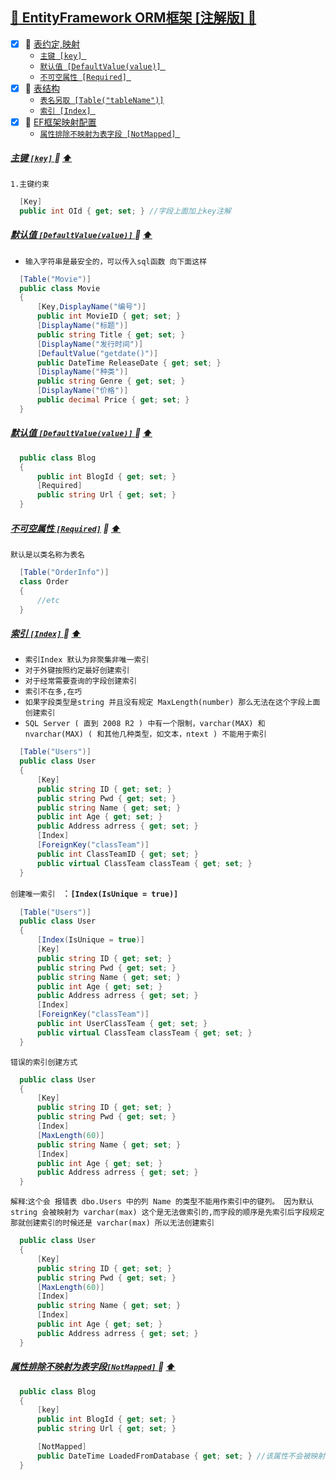 <a id="top" href="#top">	:maple_leaf: EntityFramework ORM框架 [注解版] :blue_heart:</a> 
-----
- [x] :maple_leaf: <a href="#ModelAgreement">表约定,映射</a>
  - <a href="#Mainkey">`主键 [key] `</a>
  - <a href="#DefaultValue">`默认值 [DefaultValue(value)] `</a>
  - <a href="#notNullProperty">`不可空属性 [Required] `</a>
- [x] :maple_leaf: <a href="#TableStructure">表结构</a>
  - <a href="#TableName">`表名另取 [Table("tableName")]`</a>
  - <a href="#Index">`索引 [Index] `</a>
- [x] :maple_leaf: <a href="#EFYuedingPeizhi">EF框架映射配置</a>
  - <a href="#NotMapped">`属性排除不映射为表字段 [NotMapped] `</a> 

##### <a id="Mainkey" href="#Mainkey">主键 `[key]` </a> :star2: <a href="#top">  :arrow_up:</a>
`1.主键约束`
```C#
  [Key]
  public int OId { get; set; } //字段上面加上key注解
```
##### <a id="DefaultValue" href="#DefaultValue">默认值 `[DefaultValue(value)]` </a> :star2: <a href="#top"> :arrow_up:</a>
* `输入字符串是最安全的，可以传入sql函数 向下面这样`
```C#
  [Table("Movie")]
  public class Movie
  {
      [Key,DisplayName("编号")]
      public int MovieID { get; set; }
      [DisplayName("标题")]
      public string Title { get; set; }
      [DisplayName("发行时间")]
      [DefaultValue("getdate()")]
      public DateTime ReleaseDate { get; set; }
      [DisplayName("种类")]
      public string Genre { get; set; }
      [DisplayName("价格")]
      public decimal Price { get; set; }
  }
```
##### <a id="notNullProperty" href="#notNullProperty">默认值 `[DefaultValue(value)]` </a> :star2: <a href="#top"> :arrow_up:</a>
```C#
  public class Blog
  {
      public int BlogId { get; set; }
      [Required]
      public string Url { get; set; }
  }
```

##### <a id="TableName" href="#TableName">不可空属性 `[Required]`</a> :star2: <a href="#top">:arrow_up:</a>
`默认是以类名称为表名`
```C#
  [Table("OrderInfo")]
  class Order
  {  
      //etc   
  }
```
##### <a id="Index" href="#Index">索引 `[Index]` </a> :star2: <a href="#top"> :arrow_up:</a>
* `索引Index 默认为非聚集非唯一索引`
* `对于外键按照约定最好创建索引`
* `对于经常需要查询的字段创建索引`
* `索引不在多,在巧`
* `如果字段类型是string 并且没有规定 MaxLength(number) 那么无法在这个字段上面创建索引`
* `SQL Server ( 直到 2008 R2 ) 中有一个限制，varchar(MAX) 和 nvarchar(MAX) ( 和其他几种类型，如文本，ntext ) 不能用于索引`
```C#
  [Table("Users")]
  public class User
  {
      [Key]
      public string ID { get; set; }
      public string Pwd { get; set; }
      public string Name { get; set; }
      public int Age { get; set; }
      public Address adrress { get; set; }
      [Index]
      [ForeignKey("classTeam")]
      public int ClassTeamID { get; set; } 
      public virtual ClassTeam classTeam { get; set; }
  }
```
`创建唯一索引 ` ：**`[Index(IsUnique = true)]`**
```C#
  [Table("Users")]
  public class User
  {
      [Index(IsUnique = true)]
      [Key]
      public string ID { get; set; }
      public string Pwd { get; set; }
      public string Name { get; set; }
      public int Age { get; set; }
      public Address adrress { get; set; }
      [Index]
      [ForeignKey("classTeam")]
      public int UserClassTeam { get; set; } 
      public virtual ClassTeam classTeam { get; set; }
  }
```
`错误的索引创建方式`
```C#
  public class User
  {
      [Key]
      public string ID { get; set; }
      public string Pwd { get; set; }
      [Index]
      [MaxLength(60)]
      public string Name { get; set; }
      [Index]
      public int Age { get; set; }
      public Address adrress { get; set; }
  }
```
`解释`:`这个会 报错表 dbo.Users 中的列 Name 的类型不能用作索引中的键列。 因为默认string 会被映射为 varchar(max) 这个是无法做索引的,而字段的顺序是先索引后字段规定 那就创建索引的时候还是 varchar(max) 所以无法创建索引`
```C#
  public class User
  {
      [Key]
      public string ID { get; set; }
      public string Pwd { get; set; }
      [MaxLength(60)] 
      [Index]
      public string Name { get; set; }
      [Index]
      public int Age { get; set; }
      public Address adrress { get; set; }
  }
```
##### <a id="NotMapped" href="#NotMapped">属性排除不映射为表字段`[NotMapped]` </a> :star2: <a href="#top">  :arrow_up:</a>
```C#
  public class Blog
  {
      [key]
      public int BlogId { get; set; }
      public string Url { get; set; }

      [NotMapped]
      public DateTime LoadedFromDatabase { get; set; } //该属性不会被映射打数据库中
  }

```
